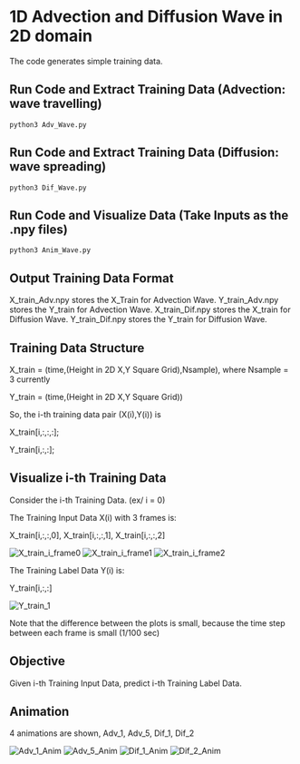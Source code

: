 # 1D Advection and Diffusion Wave in 2D domain 
The code generates simple training data.

## Run Code and Extract Training Data (Advection: wave travelling)
```
python3 Adv_Wave.py
```

## Run Code and Extract Training Data (Diffusion: wave spreading)
```
python3 Dif_Wave.py
```

## Run Code and Visualize Data (Take Inputs as the .npy files)
```
python3 Anim_Wave.py
```

## Output Training Data Format
X_train_Adv.npy stores the X_Train for Advection Wave.
Y_train_Adv.npy stores the Y_train for Advection Wave.
X_train_Dif.npy stores the X_train for Diffusion Wave.
Y_train_Dif.npy stores the Y_train for Diffusion Wave.

## Training Data Structure
X_train = (time,(Height in 2D X,Y Square Grid),Nsample), where Nsample = 3 currently

Y_train = (time,(Height in 2D X,Y Square Grid))

So, the i-th training data pair (X(i),Y(i)) is

X_train[i,:,:,:];

Y_train[i,:,:];

## Visualize i-th Training Data
Consider the i-th Training Data. (ex/ i = 0)

The Training Input Data X(i) with 3 frames is:

X_train[i,:,:,0], X_train[i,:,:,1], X_train[i,:,:,2]

![X_train_i_frame0](figures/Xi_0.png) 
![X_train_i_frame1](figures/Xi_1.png) 
![X_train_i_frame2](figures/Xi_2.png)

The Training Label Data Y(i) is:

Y_train[i,:,:]

![Y_train_1](figures/Yi.png) 

Note that the difference between the plots is small, because the time step between each frame is small (1/100 sec)

## Objective
Given i-th Training Input Data, predict i-th Training Label Data.

## Animation
4 animations are shown, Adv_1, Adv_5, Dif_1, Dif_2

![Adv_1_Anim](animations/Adv_1.gif)
![Adv_5_Anim](animations/Adv_5.gif)
![Dif_1_Anim](animations/Dif_1.gif)
![Dif_2_Anim](animations/Dif_2.gif)
